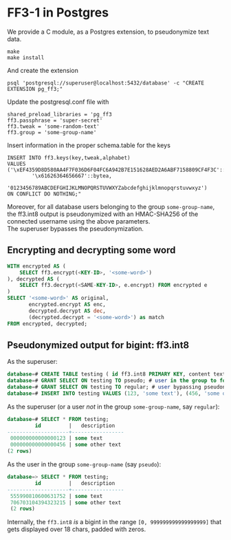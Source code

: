 # FF3-1 in Postgres

We provide a C module, as a Postgres extension, to pseudonymize text data.

	make
	make install

And create the extension

	psql 'postgresql://superuser@localhost:5432/database' -c "CREATE EXTENSION pg_ff3;"

Update the postgresql.conf file with

	shared_preload_libraries = 'pg_ff3
	ff3.passphrase = 'super-secret'
	ff3.tweak = 'some-random-text'
	ff3.group = 'some-group-name'

Insert information in the proper schema.table for the keys

	INSERT INTO ff3.keys(key,tweak,alphabet)
	VALUES ('\xEF4359D8D580AA4F7F036D6F04FC6A942B7E151628AED2A6ABF7158809CF4F3C'::bytea,
	        '\x61626364656667'::bytea,
			'0123456789ABCDEFGHIJKLMNOPQRSTUVWXYZabcdefghijklmnopqrstuvwxyz')
	ON CONFLICT DO NOTHING;"

Moreover, for all database users belonging to the group `some-group-name`, the ff3.int8 output is pseudonymized with an HMAC-SHA256 of the connected username using the above parameters.  
The superuser bypasses the pseudonymization.

## Encrypting and decrypting some word

```sql
WITH encrypted AS (
	SELECT ff3.encrypt(<KEY-ID>, '<some-word>')
), decrypted AS (
	SELECT ff3.decrypt(<SAME-KEY-ID>, e.encrypt) FROM encrypted e
)
SELECT '<some-word>' AS original,
	   encrypted.encrypt AS enc,
	   decrypted.decrypt AS dec,
	   (decrypted.decrypt = '<some-word>') as match
FROM encrypted, decrypted;
```

## Pseudonymized output for bigint: ff3.int8

As the superuser:

```sql
database=# CREATE TABLE testing ( id ff3.int8 PRIMARY KEY, content text);
database=# GRANT SELECT ON testing TO pseudo; # user in the group to force pseudonymization
database=# GRANT SELECT ON testing TO regular; # user bypassing pseudonymization
database=# INSERT INTO testing VALUES (123, 'some text'), (456, 'some other text');
```


As the superuser (or a user _not_ in the group `some-group-name`, say `regular`):

```sql
database=# SELECT * FROM testing;
         id         |   description
--------------------+-----------------
 000000000000000123 | some text
 000000000000000456 | some other text
(2 rows)
```

As the user in the group `some-group-name` (say `pseudo`):

```sql
database=> SELECT * FROM testing;
         id         |   description
--------------------+-----------------
 555990810600631752 | some text
 706703104394323215 | some other text
 (2 rows)
```

Internally, the `ff3.int8` _is_ a bigint in the range `[0, 999999999999999999]` that gets displayed over 18 chars, padded with zeros.
